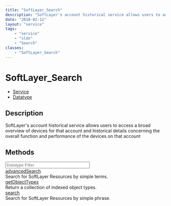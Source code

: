 ```yaml
---
title: "SoftLayer_Search"
description: "SoftLayer's account historical service allows users to access a broad overview of devices for that account and historica... "
date: "2018-02-12"
layout: "service"
tags:
    - "service"
    - "sldn"
    - "Search"
classes:
    - "SoftLayer_Search"
---
```

# SoftLayer_Search
<div id='service-datatype'>
    <ul id='sldn-reference-tabs'>
    <li id='service'> <a href='/reference/services/SoftLayer_Search' >Service</a></li>    <li id='datatype'> <a href='/reference/datatypes/SoftLayer_Search' >Datatype</a></li>
    </ul>
</div>

## Description
SoftLayer's account historical service allows users to access a broad overview of devices for that account and historical details concerning the overall function and performance of the devices on that account 



        
<div id="properties" class="content">
    <h2>Methods</h2>
    <div class="view-filters">
        <div class="clearfix">
            <div class="search-input-box">
                <input placeholder="Datatype Filter" onkeyup="titleSearch(inputId='edit-combine', divId='method-div', elementClass='method-row')" 
                    type="text" id="edit-combine" value="" size="30" maxlength="128" class="form-text">
            </div>
        </div>
    </div>
    <div id="method-div">
            <div class="method-row">
                        <span class='view-field-title'><a href='/reference/services/SoftLayer_Search/advancedSearch'> advancedSearch</a> </span>
            <div class='views-field-body'>Search for SoftLayer Resources by simple terms.</div>
        </div>
            <div class="method-row">
                        <span class='view-field-title'><a href='/reference/services/SoftLayer_Search/getObjectTypes'> getObjectTypes</a> </span>
            <div class='views-field-body'>Return a collection of indexed object types. </div>
        </div>
            <div class="method-row">
                        <span class='view-field-title'><a href='/reference/services/SoftLayer_Search/search'> search</a> </span>
            <div class='views-field-body'>Search for SoftLayer Resources by simple phrase.</div>
        </div>
        </div>
</div>


